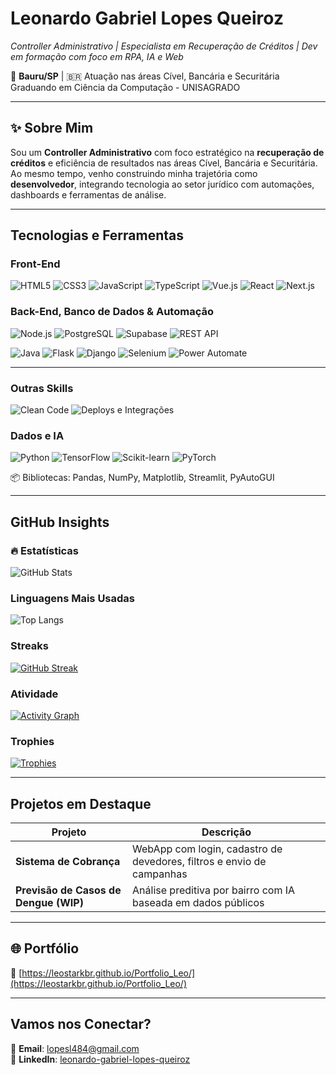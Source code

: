 # Leonardo Gabriel Lopes Queiroz

*Controller Administrativo | Especialista em Recuperação de Créditos | Dev em formação com foco em RPA, IA e Web*

📍 **Bauru/SP** | 🇧🇷 
Atuação nas áreas Cível, Bancária e Securitária 
Graduando em Ciência da Computação - UNISAGRADO  


---

## ✨ Sobre Mim

Sou um **Controller Administrativo** com foco estratégico na **recuperação de créditos** e eficiência de resultados nas áreas Cível, Bancária e Securitária. Ao mesmo tempo, venho construindo minha trajetória como **desenvolvedor**, integrando tecnologia ao setor jurídico com automações, dashboards e ferramentas de análise.

---

##  Tecnologias e Ferramentas

###   Front-End  
![HTML5](https://img.shields.io/badge/HTML5-E34F26?style=for-the-badge&logo=html5&logoColor=white)
![CSS3](https://img.shields.io/badge/CSS3-1572B6?style=for-the-badge&logo=css3&logoColor=white)
![JavaScript](https://img.shields.io/badge/JavaScript-F7DF1E?style=for-the-badge&logo=javascript&logoColor=black)
![TypeScript](https://img.shields.io/badge/TypeScript-007ACC?style=for-the-badge&logo=typescript&logoColor=white)
![Vue.js](https://img.shields.io/badge/Vue.js-4FC08D?style=for-the-badge&logo=vue.js&logoColor=white)
![React](https://img.shields.io/badge/React-61DAFB?style=for-the-badge&logo=react&logoColor=black)
![Next.js](https://img.shields.io/badge/Next.js-000?style=for-the-badge&logo=next.js&logoColor=white)

###   Back-End, Banco de Dados & Automação

![Node.js](https://img.shields.io/badge/Node.js-339933?style=for-the-badge&logo=nodedotjs&logoColor=white)
![PostgreSQL](https://img.shields.io/badge/PostgreSQL-336791?style=for-the-badge&logo=postgresql&logoColor=white)
![Supabase](https://img.shields.io/badge/Supabase-3ECF8E?style=for-the-badge&logo=supabase&logoColor=white)
![REST API](https://img.shields.io/badge/API%20REST-FCC624?style=for-the-badge&logo=vercel&logoColor=black)

![Java](https://img.shields.io/badge/Java-ED8B00?style=for-the-badge&logo=openjdk&logoColor=white)
![Flask](https://img.shields.io/badge/Flask-000?style=for-the-badge&logo=flask&logoColor=white)
![Django](https://img.shields.io/badge/Django-092E20?style=for-the-badge&logo=django&logoColor=white)
![Selenium](https://img.shields.io/badge/Selenium-43B02A?style=for-the-badge&logo=selenium&logoColor=white)
![Power Automate](https://img.shields.io/badge/Power_Automate-0066B8?style=for-the-badge&logo=microsoftpowerautomate&logoColor=white)

---

###   Outras Skills

![Clean Code](https://img.shields.io/badge/Boas%20Práticas-JS-yellow?style=for-the-badge&logo=javascript&logoColor=black)
![Deploys e Integrações](https://img.shields.io/badge/Deploys%20&%20Integrações-0052CC?style=for-the-badge&logo=githubactions&logoColor=white)

###   Dados e IA  
![Python](https://img.shields.io/badge/Python-3776AB?style=for-the-badge&logo=python&logoColor=white)
![TensorFlow](https://img.shields.io/badge/TensorFlow-FF6F00?style=for-the-badge&logo=tensorflow&logoColor=white)
![Scikit-learn](https://img.shields.io/badge/Scikit--Learn-F7931E?style=for-the-badge&logo=scikit-learn&logoColor=white)
![PyTorch](https://img.shields.io/badge/PyTorch-EE4C2C?style=for-the-badge&logo=pytorch&logoColor=white)

📦 Bibliotecas: Pandas, NumPy, Matplotlib, Streamlit, PyAutoGUI

---

##   GitHub Insights

### 🔥 Estatísticas

![GitHub Stats](https://github-readme-stats.vercel.app/api?username=LeoStarkBR&show_icons=true&theme=tokyonight)

###  Linguagens Mais Usadas

![Top Langs](https://github-readme-stats.vercel.app/api/top-langs/?username=LeoStarkBR&layout=compact&langs_count=8&theme=tokyonight)

###  Streaks

[![GitHub Streak](https://streak-stats.demolab.com?user=LeoStarkBR&theme=tokyonight&hide_border=true)](https://git.io/streak-stats)

###  Atividade

[![Activity Graph](https://github-readme-activity-graph.vercel.app/graph?username=LeoStarkBR&theme=tokyo-night)](https://github.com/Ashutosh00710/github-readme-activity-graph)

###  Trophies

[![Trophies](https://github-profile-trophy.vercel.app/?username=LeoStarkBR&theme=tokyonight&no-frame=true&rank=SECRET,SSS,SS,S,A,B,C)](https://github.com/ryo-ma/github-profile-trophy)

---

##  Projetos em Destaque

|  Projeto |  Descrição |
|-----------|-------------|
|  **Sistema de Cobrança** | WebApp com login, cadastro de devedores, filtros e envio de campanhas |
|  **Previsão de Casos de Dengue (WIP)** | Análise preditiva por bairro com IA baseada em dados públicos |

---

## 🌐 Portfólio

🔗 [https://leostarkbr.github.io/Portfolio_Leo/](https://leostarkbr.github.io/Portfolio_Leo/)

---

##  Vamos nos Conectar?

📧 **Email**: lopesl484@gmail.com  
🔗 **LinkedIn**: [leonardo-gabriel-lopes-queiroz](https://www.linkedin.com/in/leonardo-gabriel-lopes-queiroz-0854b2195/)

